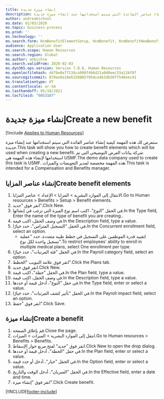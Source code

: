 ```yaml
---
title: إنشاء ميزة جديدة
description: ستعرض لك هذه المهمة كيفية إنشاء عناصر الفائدة التي سيتم استخدامها عند إنشاء ميزة جديدة.
author: andreabichsel
ms.date: 02/03/2020
ms.topic: business-process
ms.prod: ''
ms.technology: ''
ms.search.form: HcmBenefitElementSetup, HcmBenefit, HcmBenefitNewBenefit, HcmBenefitPlanLookup, BenefitWorkspace, HcmBenefitSummaryPart
audience: Application User
ms.search.scope: Human Resources
ms.search.region: Global
ms.author: anbichse
ms.search.validFrom: 2020-02-03
ms.dyn365.ops.version: Version 7.0.0, Human Resources
ms.openlocfilehash: d476e8e7f116ca998f466d21a8d0eec33a11bf8f
ms.sourcegitcommit: 879ee8a10e6158885795dce4b3db5077540eec41
ms.translationtype: HT
ms.contentlocale: ar-SA
ms.lasthandoff: 05/18/2021
ms.locfileid: "6053167"
---
```

# <a name="create-a-new-benefit"></a><span data-ttu-id="95581-103">إنشاء ميزة جديدة</span><span class="sxs-lookup"><span data-stu-id="95581-103">Create a new benefit</span></span>

[!include [Applies to Human Resources](../includes/applies-to-hr.md)]

<span data-ttu-id="95581-104">ستعرض لك هذه المهمة كيفية إنشاء عناصر الفائدة التي سيتم استخدامها عند إنشاء ميزة جديدة.</span><span class="sxs-lookup"><span data-stu-id="95581-104">This task will show you how to create benefit elements which will be used when creating a new benefit.</span></span> <span data-ttu-id="95581-105">شركة بيانات العرض التوضيحي التي تم استخدامها لإنشاء هذه المهمة هي USMF.‬</span><span class="sxs-lookup"><span data-stu-id="95581-105">The demo data company used to create this task is USMF.</span></span> <span data-ttu-id="95581-106">هذه المهمة مخصصة لمدير التعويضات والميزات.</span><span class="sxs-lookup"><span data-stu-id="95581-106">This task is intended for a Compensation and Benefits manager.</span></span>


## <a name="create-benefit-elements"></a><span data-ttu-id="95581-107">إنشاء عناصر المزايا</span><span class="sxs-lookup"><span data-stu-id="95581-107">Create benefit elements</span></span>
1. <span data-ttu-id="95581-108">الانتقال إلى الموارد البشرية > المزايا > الإعداد > عناصر المزايا.</span><span class="sxs-lookup"><span data-stu-id="95581-108">Go to Human resources > Benefits > Setup > Benefit elements.</span></span>
2. <span data-ttu-id="95581-109">انقر فوق "جديد".</span><span class="sxs-lookup"><span data-stu-id="95581-109">Click New.</span></span>
3. <span data-ttu-id="95581-110">في الحقل "النوع"، اكتب اسم نوع الميزة التي ترغب في إنشائها.</span><span class="sxs-lookup"><span data-stu-id="95581-110">In the Type field, Enter the name of the type of benefit you are creating..</span></span>
4. <span data-ttu-id="95581-111">في وصف الحقل، اكتب قيمة.</span><span class="sxs-lookup"><span data-stu-id="95581-111">In the Description field, type a value.</span></span>
5. <span data-ttu-id="95581-112">في الحقل "التسجيل المتزامن"، حدد خيارًا.</span><span class="sxs-lookup"><span data-stu-id="95581-112">In the Concurrent enrollment field, select an option.</span></span>
    * <span data-ttu-id="95581-113">لتقييد قدرة الموظفين على التسجيل في خطط طبية متعددة، حدد "عملية تسجيل واحدة لكل نوع‬".</span><span class="sxs-lookup"><span data-stu-id="95581-113">To restrict employees' ability to enroll in multiple medical plans, select One enrollment per type.</span></span>  
6. <span data-ttu-id="95581-114">في الحقل "فئة المرتبات‬"، حدد خيارًا.</span><span class="sxs-lookup"><span data-stu-id="95581-114">In the Payroll category field, select an option.</span></span>
7. <span data-ttu-id="95581-115">انقر فوق علامة التبويب "الخطط".</span><span class="sxs-lookup"><span data-stu-id="95581-115">Click the Plans tab.</span></span>
8. <span data-ttu-id="95581-116">انقر فوق جديد.</span><span class="sxs-lookup"><span data-stu-id="95581-116">Click New.</span></span>
9. <span data-ttu-id="95581-117">في الحقل "خطة"، اكتب قيمة.</span><span class="sxs-lookup"><span data-stu-id="95581-117">In the Plan field, type a value.</span></span>
10. <span data-ttu-id="95581-118">في وصف الحقل، اكتب قيمة.</span><span class="sxs-lookup"><span data-stu-id="95581-118">In the Description field, type a value.</span></span>
11. <span data-ttu-id="95581-119">في حقل "النوع"، أدخل قيمة أو حددها.</span><span class="sxs-lookup"><span data-stu-id="95581-119">In the Type field, enter or select a value.</span></span>
12. <span data-ttu-id="95581-120">في الحقل "تأثير كشف المرتبات‬‬"، حدد خيارًا.</span><span class="sxs-lookup"><span data-stu-id="95581-120">In the Payroll impact field, select an option.</span></span>
13. <span data-ttu-id="95581-121">انقر فوق "حفظ".</span><span class="sxs-lookup"><span data-stu-id="95581-121">Click Save.</span></span>

## <a name="create-a-benefit"></a><span data-ttu-id="95581-122">إنشاء ميزة</span><span class="sxs-lookup"><span data-stu-id="95581-122">Create a benefit</span></span>
1. <span data-ttu-id="95581-123">قم بإغلاق الصفحة.</span><span class="sxs-lookup"><span data-stu-id="95581-123">Close the page.</span></span>
2. <span data-ttu-id="95581-124">انتقل إلى الموارد البشرية > الميزات‬ > الميزات‬.</span><span class="sxs-lookup"><span data-stu-id="95581-124">Go to Human resources > Benefits > Benefits.</span></span>
3. <span data-ttu-id="95581-125">انقر فوق "جديد" لفتح مربع حوار الإسقاط‬.</span><span class="sxs-lookup"><span data-stu-id="95581-125">Click New to open the drop dialog.</span></span>
4. <span data-ttu-id="95581-126">في حقل "الخطة"، أدخل قيمة أو حددها.</span><span class="sxs-lookup"><span data-stu-id="95581-126">In the Plan field, enter or select a value.</span></span>
5. <span data-ttu-id="95581-127">في الحقل "خيار"، أدخل أو حدد قيمة.</span><span class="sxs-lookup"><span data-stu-id="95581-127">In the Option field, enter or select a value.</span></span>
6. <span data-ttu-id="95581-128">في الحقل "السريان‬"، أدخل الوقت والتاريخ.</span><span class="sxs-lookup"><span data-stu-id="95581-128">In the Effective field, enter a date and time.</span></span>
7. <span data-ttu-id="95581-129">انقر فوق "إنشاء ميزة".</span><span class="sxs-lookup"><span data-stu-id="95581-129">Click Create benefit.</span></span>



[!INCLUDE[footer-include](../includes/footer-banner.md)]